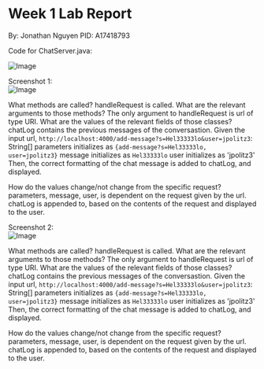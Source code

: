 # Week 1 Lab Report
By: Jonathan Nguyen
PID: A17418793

Code for ChatServer.java: <br>

![Image](https://i.imgur.com/Vdy3UGF.png)

Screenshot 1: <br>
![Image](https://i.imgur.com/g6tlez0.png)

What methods are called? handleRequest is called.
What are the relevant arguments to those methods? The only argument to handleRequest is url of type URI.
What are the values of the relevant fields of those classes?
chatLog contains the previous messages of the conversastion.
Given the input url, `http://localhost:4000/add-message?s=Hel33333lo&user=jpolitz3`:
String[] parameters initializes as `{add-message?s=Hel33333lo, user=jpolitz3}`
message initializes as `Hel33333lo`
user initializes as 'jpolitz3'
Then, the correct formatting of the chat message is added to chatLog, and displayed.

How do the values change/not change from the specific request? 
parameters, message, user, is dependent on the request given by the url.
chatLog is appended to, based on the contents of the request and displayed to the user.

Screenshot 2: <br>
![Image](https://i.imgur.com/hjcxRWm.png)

What methods are called? handleRequest is called.
What are the relevant arguments to those methods? The only argument to handleRequest is url of type URI.
What are the values of the relevant fields of those classes?
chatLog contains the previous messages of the conversastion.
Given the input url, `http://localhost:4000/add-message?s=Hel33333lo&user=jpolitz3`:
String[] parameters initializes as `{add-message?s=Hel33333lo, user=jpolitz3}`
message initializes as `Hel33333lo`
user initializes as 'jpolitz3'
Then, the correct formatting of the chat message is added to chatLog, and displayed.

How do the values change/not change from the specific request? 
parameters, message, user, is dependent on the request given by the url.
chatLog is appended to, based on the contents of the request and displayed to the user.

